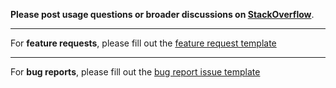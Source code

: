 **Please post usage questions or broader discussions on [StackOverflow](https://stackoverflow.com/questions/ask?tags=opentok+cordova)**.

---

For **feature requests**, please fill out the [feature request template](https://github.com/opentok/cordova-plugin-opentok/issues/new?template=feature_request.md)

---

For **bug reports**, please fill out the [bug report issue template](https://github.com/opentok/cordova-plugin-opentok/issues/new?template=bug.md)